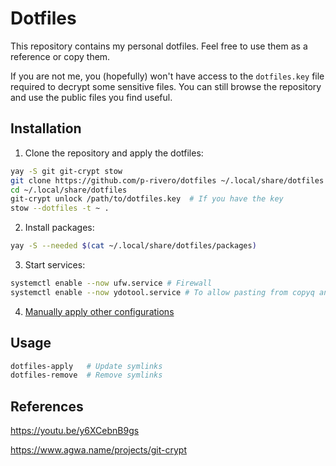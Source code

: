 # Dotfiles

This repository contains my personal dotfiles. Feel free to use them as a reference or copy them.

If you are not me, you (hopefully) won't have access to the `dotfiles.key` file required to decrypt some sensitive files. You can still browse the repository and use the public files you find useful.

## Installation

1. Clone the repository and apply the dotfiles:

```bash
yay -S git git-crypt stow
git clone https://github.com/p-rivero/dotfiles ~/.local/share/dotfiles
cd ~/.local/share/dotfiles
git-crypt unlock /path/to/dotfiles.key  # If you have the key
stow --dotfiles -t ~ .
```

2. Install packages:

```bash
yay -S --needed $(cat ~/.local/share/dotfiles/packages)
```

3. Start services:

```bash
systemctl enable --now ufw.service # Firewall
systemctl enable --now ydotool.service # To allow pasting from copyq and rofimoji
```

4. [Manually apply other configurations](manual-config/README.md)

## Usage

```bash
dotfiles-apply   # Update symlinks
dotfiles-remove  # Remove symlinks
```

## References

https://youtu.be/y6XCebnB9gs

https://www.agwa.name/projects/git-crypt

